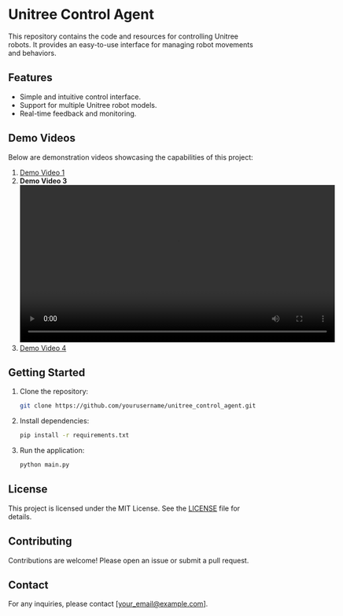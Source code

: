 # Unitree Control Agent

This repository contains the code and resources for controlling Unitree robots. It provides an easy-to-use interface for managing robot movements and behaviors.

## Features

- Simple and intuitive control interface.
- Support for multiple Unitree robot models.
- Real-time feedback and monitoring.

## Demo Videos

Below are demonstration videos showcasing the capabilities of this project:

1. [Demo Video 1](./video_demo/demo_dance1_subject1.mov)
3. **Demo Video 3**  
    <video src="//player.bilibili.com/player.html?isOutside=true&aid=114591371632178&bvid=BV1Ks75z5Eg8&cid=30215638057&p=1" controls width="640"></video>
4. [Demo Video 4](./video_demo/demo_jump.mov)

## Getting Started

1. Clone the repository:
    ```bash
    git clone https://github.com/yourusername/unitree_control_agent.git
    ```
2. Install dependencies:
    ```bash
    pip install -r requirements.txt
    ```
3. Run the application:
    ```bash
    python main.py
    ```

## License

This project is licensed under the MIT License. See the [LICENSE](./LICENSE) file for details.

## Contributing

Contributions are welcome! Please open an issue or submit a pull request.

## Contact

For any inquiries, please contact [your_email@example.com].
